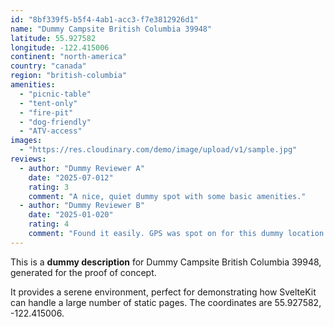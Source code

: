 ```yaml
---
id: "8bf339f5-b5f4-4ab1-acc3-f7e3812926d1"
name: "Dummy Campsite British Columbia 39948"
latitude: 55.927582
longitude: -122.415006
continent: "north-america"
country: "canada"
region: "british-columbia"
amenities:
  - "picnic-table"
  - "tent-only"
  - "fire-pit"
  - "dog-friendly"
  - "ATV-access"
images:
  - "https://res.cloudinary.com/demo/image/upload/v1/sample.jpg"
reviews:
  - author: "Dummy Reviewer A"
    date: "2025-07-012"
    rating: 3
    comment: "A nice, quiet dummy spot with some basic amenities."
  - author: "Dummy Reviewer B"
    date: "2025-01-020"
    rating: 4
    comment: "Found it easily. GPS was spot on for this dummy location."
---
```


This is a **dummy description** for Dummy Campsite British Columbia 39948, generated for the proof of concept.

It provides a serene environment, perfect for demonstrating how SvelteKit can handle a large number of static pages. The coordinates are 55.927582, -122.415006.
